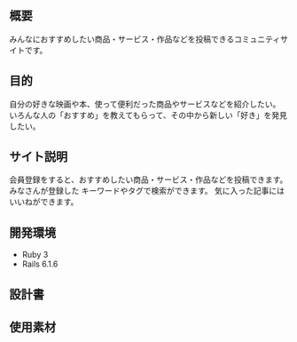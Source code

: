 ## 概要
みんなにおすすめしたい商品・サービス・作品などを投稿できるコミュニティサイトです。

## 目的
自分の好きな映画や本、使って便利だった商品やサービスなどを紹介したい。
いろんな人の「おすすめ」を教えてもらって、その中から新しい「好き」を発見したい。

## サイト説明
会員登録をすると、おすすめしたい商品・サービス・作品などを投稿できます。
みなさんが登録した
キーワードやタグで検索ができます。
気に入った記事にはいいねができます。

## 開発環境
- Ruby 3
- Rails 6.1.6

## 設計書


## 使用素材
